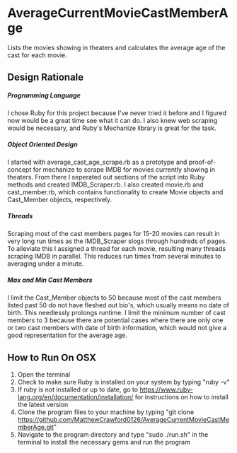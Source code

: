 # AverageCurrentMovieCastMemberAge
Lists the movies showing in theaters and calculates the average age of the cast for each movie.

## Design Rationale

##### Programming Language
I chose Ruby for this project because I've never tried it before and I figured now would be a great time see what it can do. I also knew web scraping would be necessary, and Ruby's Mechanize library is great for the task.
##### Object Oriented Design
I started with average_cast_age_scrape.rb as a prototype and proof-of-concept for mechanize to scrape IMDB for movies currently showing in theaters. From there I seperated out sections of the script into Ruby methods and created IMDB_Scraper.rb. I also created movie.rb and cast_member.rb, which contains functionality to create Movie objects and Cast_Member objects, respectively. 
##### Threads
Scraping most of the cast members pages for 15-20 movies can result in very long run times as the IMDB_Scraper slogs through hundreds of pages. To alleviate this I assigned a thread for each movie, resulting many threads scraping IMDB in parallel. This reduces run times from several minutes to averaging under a minute.
##### Max and Min Cast Members
I limit the Cast_Member objects to 50 because most of the cast members listed past 50 do not have fleshed out bio's, which usually means no date of birth. This needlessly prolongs runtime. I limit the minimum number of cast members to 3 because there are potential cases where there are only one or two cast members with date of birth information, which would not give a good representation for the average age.
## How to Run On OSX
1. Open the terminal
2. Check to make sure Ruby is installed on your system by typing "ruby -v"
3. If ruby is not installed or up to date, go to https://www.ruby-lang.org/en/documentation/installation/ for instructions on how to install the latest version
4. Clone the program files to your machine by typing "git clone https://github.com/MatthewCrawford0126/AverageCurrentMovieCastMemberAge.git"
5. Navigate to the program directory and type "sudo ./run.sh" in the terminal to install the necessary gems and run the program


